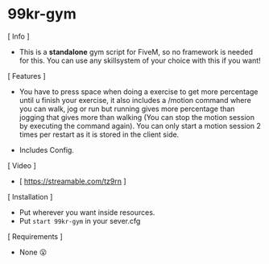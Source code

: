# 99kr-gym

[ Info ]
  - This is a **standalone** gym script for FiveM, so no framework is needed for this. You can use any skillsystem of your choice with       this if you want! 

[ Features ]
  - You have to press space when doing a exercise to get more percentage until u finish your exercise, it also includes a /motion command
  where you can walk, jog or run but running gives more percentage than jogging that gives more than walking (You can stop the motion
  session by executing the command again). You can only start a motion session 2 times per restart as it is stored in the client side.
  
  - Includes Config.
  
[ Video ]
  - [ https://streamable.com/tz9rn ]
  
[ Installation ]
  - Put wherever you want inside resources.
  - Put `start 99kr-gym` in your sever.cfg

[ Requirements ]
  - None :open_mouth:
